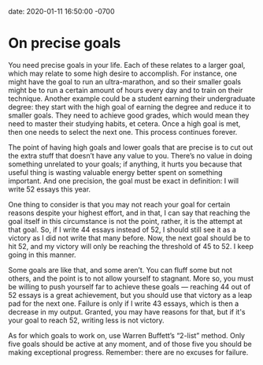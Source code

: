 date: 2020-01-11 16:50:00 -0700

# On precise goals

You need precise goals in your life. Each of these relates to a larger goal, which may relate to some high desire to accomplish. For instance, one might have the goal to run an ultra-marathon, and so their smaller goals might be to run a certain amount of hours every day and to train on their technique. Another example could be a student earning their undergraduate degree: they start with the high goal of earning the degree and reduce it to smaller goals. They need to achieve good grades, which would mean they need to master their studying habits, et cetera. Once a high goal is met, then one needs to select the next one. This process continues forever.

The point of having high goals and lower goals that are precise is to cut out the extra stuff that doesn’t have any value to you. There’s no value in doing something unrelated to your goals; if anything, it hurts you because that useful thing is wasting valuable energy better spent on something important. And one precision, the goal must be exact in definition: I will write 52 essays this year.

One thing to consider is that you may not reach your goal for certain reasons despite your highest effort, and in that, I can say that reaching the goal itself in this circumstance is not the point, rather, it is the attempt at that goal. So, if I write 44 essays instead of 52, I should still see it as a victory as I did not write that many before. Now, the next goal should be to hit 52, and my victory will only be reaching the threshold of 45 to 52. I keep going in this manner.

Some goals are like that, and some aren’t. You can fluff some but not others, and the point is to not allow yourself to stagnant. More so, you must be willing to push yourself far to achieve these goals — reaching 44 out of 52 essays is a great achievement, but you should use that victory as a leap pad for the next one. Failure is only if I write 43 essays, which is then a decrease in my output. Granted, you may have reasons for that, but if it's your goal to reach 52, writing less is not victory.

As for which goals to work on, use Warren Buffett’s “2-list” method. Only five goals should be active at any moment, and of those five you should be making exceptional progress. Remember: there are no excuses for failure.

